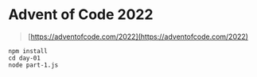 # Advent of Code 2022

> [https://adventofcode.com/2022](https://adventofcode.com/2022)

```
npm install
cd day-01
node part-1.js
```
